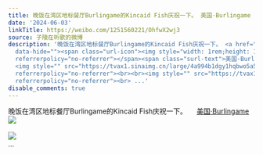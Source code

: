 ```yaml
---
title: 晚饭在湾区地标餐厅Burlingame的Kincaid Fish庆祝一下。 美国·Burlingame [图片][图片][图片][图片]
date: '2024-06-03'
linkTitle: https://weibo.com/1251560221/OhfwX2wj3
source: 子陵在听歌的微博
description: '晚饭在湾区地标餐厅Burlingame的Kincaid Fish庆祝一下。 <a href="http://weibo.com/p/100101B2094456D76CA4F9419E"
  data-hide=""><span class="url-icon"><img style="width: 1rem;height: 1rem" src="https://h5.sinaimg.cn/upload/2015/09/25/3/timeline_card_small_location_default.png"
  referrerpolicy="no-referrer"></span><span class="surl-text">美国·Burlingame</span></a>
  <img style="" src="https://tvax1.sinaimg.cn/large/4a994b1dgy1hqbwo5a51cj235r2gke83.jpg"
  referrerpolicy="no-referrer"><br><br><img style="" src="https://tvax1.sinaimg.cn/large/4a994b1dgy1hqbwoddz8zj235s2dc4qs.jpg"
  referrerpolicy="no-referrer"><br> ...'
disable_comments: true
---
```

晚饭在湾区地标餐厅Burlingame的Kincaid Fish庆祝一下。 <a href="http://weibo.com/p/100101B2094456D76CA4F9419E" data-hide=""><span class="url-icon"><img style="width: 1rem;height: 1rem" src="https://h5.sinaimg.cn/upload/2015/09/25/3/timeline_card_small_location_default.png" referrerpolicy="no-referrer"></span><span class="surl-text">美国·Burlingame</span></a> <img style="" src="https://tvax1.sinaimg.cn/large/4a994b1dgy1hqbwo5a51cj235r2gke83.jpg" referrerpolicy="no-referrer"><br><br><img style="" src="https://tvax1.sinaimg.cn/large/4a994b1dgy1hqbwoddz8zj235s2dc4qs.jpg" referrerpolicy="no-referrer"><br> ...